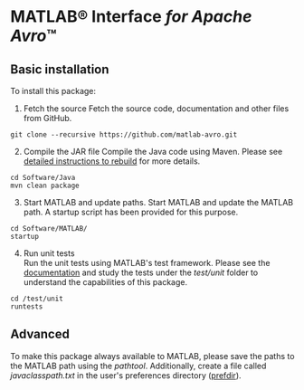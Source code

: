 [//]: #  (Copyright 2017, The MathWorks, Inc.)
# MATLAB&reg; Interface *for Apache Avro*™

## Basic installation  
To install this package:

1. Fetch the source
Fetch the source code, documentation and other files from GitHub.  

```
git clone --recursive https://github.com/matlab-avro.git
```

2. Compile the JAR file
Compile the Java code using Maven. Please see [detailed instructions to rebuild](Rebuild.md) for more details.  

```
cd Software/Java  
mvn clean package

```

3. Start MATLAB and update paths.
Start MATLAB and update the MATLAB path. A startup script has been provided for this purpose.  

```
cd Software/MATLAB/
startup

```

4. Run unit tests  
Run the unit tests using MATLAB's test framework. Please see the [documentation](BasicUsage.md) and  study the tests under the *test/unit* folder to understand the capabilities of this package.  

```
cd /test/unit
runtests
```

## Advanced
To make this package always available to MATLAB, please save the paths to the MATLAB path using the *pathtool*. Additionally, create a file called *javaclasspath.txt* in the user's preferences directory ([prefdir](https://www.mathworks.com/help/matlab/ref/prefdir.html)).
